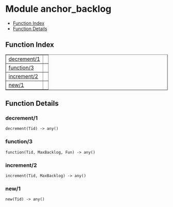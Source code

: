 

# Module anchor_backlog #
* [Function Index](#index)
* [Function Details](#functions)


<a name="index"></a>

## Function Index ##


<table width="100%" border="1" cellspacing="0" cellpadding="2" summary="function index"><tr><td valign="top"><a href="#decrement-1">decrement/1</a></td><td></td></tr><tr><td valign="top"><a href="#function-3">function/3</a></td><td></td></tr><tr><td valign="top"><a href="#increment-2">increment/2</a></td><td></td></tr><tr><td valign="top"><a href="#new-1">new/1</a></td><td></td></tr></table>


<a name="functions"></a>

## Function Details ##

<a name="decrement-1"></a>

### decrement/1 ###

`decrement(Tid) -> any()`


<a name="function-3"></a>

### function/3 ###

`function(Tid, MaxBacklog, Fun) -> any()`


<a name="increment-2"></a>

### increment/2 ###

`increment(Tid, MaxBacklog) -> any()`


<a name="new-1"></a>

### new/1 ###

`new(Tid) -> any()`


